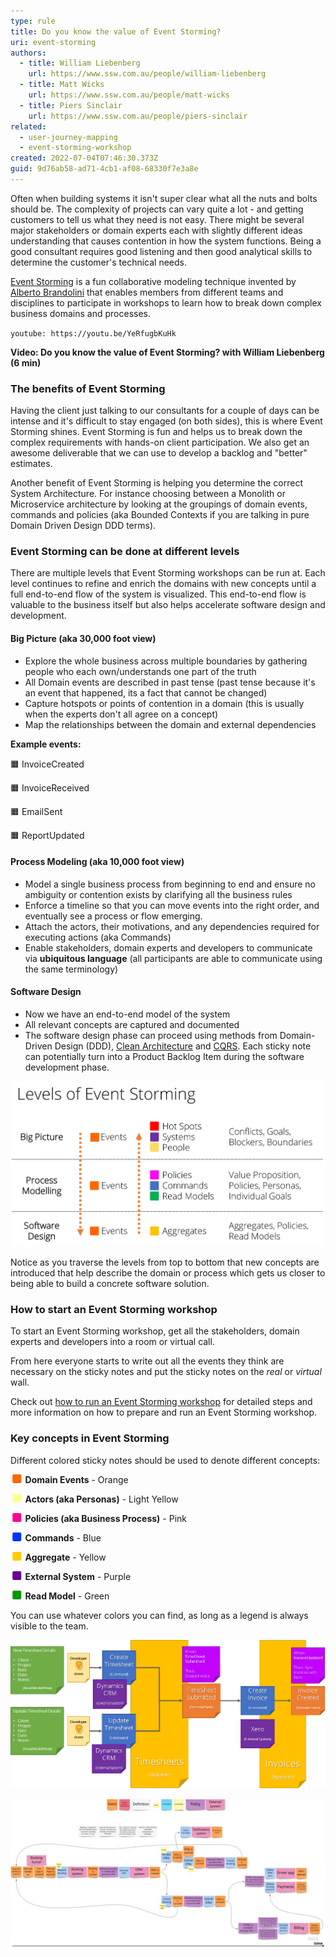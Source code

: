 ```yaml
---
type: rule
title: Do you know the value of Event Storming?
uri: event-storming
authors:
  - title: William Liebenberg
    url: https://www.ssw.com.au/people/william-liebenberg
  - title: Matt Wicks
    url: https://www.ssw.com.au/people/matt-wicks
  - title: Piers Sinclair
    url: https://www.ssw.com.au/people/piers-sinclair
related:
  - user-journey-mapping
  - event-storming-workshop
created: 2022-07-04T07:46:30.373Z
guid: 9d76ab58-ad71-4cb1-af08-68330f7e3a8e
---
```


Often when building systems it isn't super clear what all the nuts and bolts should be. The complexity of projects can vary quite a lot - and getting customers to tell us what they need is not easy. There might be several major stakeholders or domain experts each with slightly different ideas understanding that causes contention in how the system functions. Being a good consultant requires good listening and then good analytical skills to determine the customer's technical needs.

[Event Storming](https://www.eventstorming.com) is a fun collaborative modeling technique invented by [Alberto Brandolini](https://twitter.com/ziobrando) that enables members from different teams and disciplines to participate in workshops to learn how to break down complex business domains and processes.  

<!--endintro-->

`youtube: https://youtu.be/YeRfugbKuHk`

**Video: Do you know the value of Event Storming? with William Liebenberg (6 min)**

### The benefits of Event Storming

Having the client just talking to our consultants for a couple of days can be intense and it's difficult to stay engaged (on both sides), this is where Event Storming shines. Event Storming is fun and helps us to break down the complex requirements with hands-on client participation. We also get an awesome deliverable that we can use to develop a backlog and "better" estimates.

Another benefit of Event Storming is helping you determine the correct System Architecture. For instance choosing between a Monolith or Microservice architecture by looking at the groupings of domain events, commands and policies (aka Bounded Contexts if you are talking in pure Domain Driven Design DDD terms).

### Event Storming can be done at different levels

There are multiple levels that Event Storming workshops can be run at. Each level continues to refine and enrich the domains with new concepts until a full end-to-end flow of the system is visualized. This end-to-end flow is valuable to the business itself but also helps accelerate software design and development.

#### Big Picture (aka 30,000 foot view)

* Explore the whole business across multiple boundaries by gathering people who each own/understands one part of the truth
* All Domain events are described in past tense (past tense because it's an event that happened, its a fact that cannot be changed)
* Capture hotspots or points of contention in a domain (this is usually when the experts don't all agree on a concept)
* Map the relationships between the domain and external dependencies

**Example events:**

🟧 InvoiceCreated

🟧 InvoiceReceived

🟧 EmailSent

🟧 ReportUpdated


#### Process Modeling (aka 10,000 foot view)

* Model a single business process from beginning to end and ensure no ambiguity or contention exists by clarifying all the business rules
* Enforce a timeline so that you can move events into the right order, and eventually see a process or flow emerging.
* Attach the actors, their motivations, and any dependencies required for executing actions (aka Commands)
* Enable stakeholders, domain experts and developers to communicate via **ubiquitous language** (all participants are able to communicate using the same terminology)

#### Software Design

* Now we have an end-to-end model of the system
* All relevant concepts are captured and documented
* The software design phase can proceed using methods from Domain-Driven Design (DDD), [Clean Architecture](/rules-to-better-clean-architecture) and [CQRS](/use-the-mediator-pattern-with-cqrs). Each sticky note can potentially turn into a Product Backlog Item during the software development phase.

![Figure: Levels of Event Storming](event-storming-levels.png)

Notice as you traverse the levels from top to bottom that new concepts are introduced that help describe the domain or process which gets us closer to being able to build a concrete software solution.  

### How to start an Event Storming workshop

To start an Event Storming workshop, get all the stakeholders, domain experts and developers into a room or virtual call. 

From here everyone starts to write out all the events they think are necessary on the sticky notes and put the sticky notes on the *real* or *virtual* wall. 
 
Check out [how to run an Event Storming workshop](/event-storming-workshop) for detailed steps and more information on how to prepare and run an Event Storming workshop.

### Key concepts in Event Storming

Different colored sticky notes should be used to denote different concepts:

<svg width="1.4em" height="1em" style="display: inline-block;"><rect width="1em" height="1em" rx="0.15em" ry="0.15em" x="0.2rem" y="0em" style="fill:rgb(255,102,0);"/></svg> **Domain Events** - Orange  

<svg width="1.4em" height="1em" style="display: inline-block;"><rect width="1em" height="1em" rx="0.15em" ry="0.15em" x="0.2rem" y="0em" style="fill:rgb(255,255,153);"/></svg> **Actors (aka Personas)** - Light Yellow  

<svg width="1.4em" height="1em" style="display: inline-block;"><rect width="1em" height="1em" rx="0.15em" ry="0.15em" x="0.2rem" y="0em" style="fill:rgb(255,0,148);"/></svg> **Policies (aka Business Process)** - Pink  

<svg width="1.4em" height="1em" style="display: inline-block;"><rect width="1em" height="1em" rx="0.15em" ry="0.15em" x="0.2rem" y="0em" style="fill:rgb(0,51,255);"/></svg> **Commands** - Blue  

<svg width="1.4em" height="1em" style="display: inline-block;"><rect width="1em" height="1em" rx="0.15em" ry="0.15em" x="0.2rem" y="0em" style="fill:rgb(255,204,0);"/></svg> **Aggregate** - Yellow  

<svg width="1.4em" height="1em" style="display: inline-block;"><rect width="1em" height="1em" rx="0.15em" ry="0.15em" x="0.2rem" y="0em" style="fill:rgb(102,0,153);"/></svg> **External System** - Purple 

<svg width="1.4em" height="1em" style="display: inline-block;"><rect width="1em" height="1em" rx="0.15em" ry="0.15em" x="0.2rem" y="0em" style="fill:rgb(0,153,0);"/></svg> **Read Model** - Green

You can use whatever colors you can find, as long as a legend is always visible to the team.

![Figure: Example of Domain Events, Commands, Actors, etc. arranged underneath the Aggregate](event-storming-example-stickies.png)

![Figure: Example events and timeline of a booking system](event-storming-03.jpeg)
